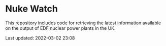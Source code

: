 # Nuke Watch

This repository includes code for retrieving the latest information available on the output of EDF nuclear power plants in the UK.

Last updated: 2022-03-02 23:08